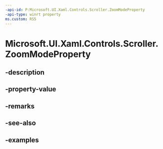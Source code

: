 ```yaml
---
-api-id: P:Microsoft.UI.Xaml.Controls.Scroller.ZoomModeProperty
-api-type: winrt property
ms.custom: RS5
---
```


<!-- Property syntax.
public DependencyProperty ZoomModeProperty { get; }
-->

# Microsoft.UI.Xaml.Controls.Scroller.ZoomModeProperty

## -description

## -property-value

## -remarks

## -see-also

## -examples

